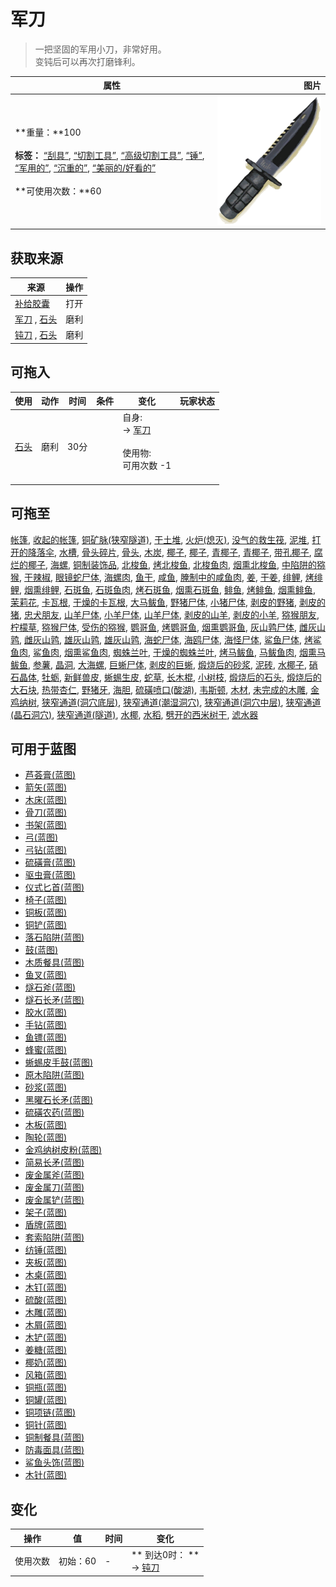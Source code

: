 # 军刀  
> 一把坚固的军用小刀，非常好用。<br>变钝后可以再次打磨锋利。  
  
  属性  |   图片   
 ----  |  ----:   
 **重量：**100<br><br>**标签：**	[“刮具”](tag_Scraper.md), [“切割工具”](tag_Cutter.md), [“高级切割工具”](tag_CutterAdv.md), [“锤”](tag_Hammer.md), [“军用的”](tag_Military.md), [“沉重的”](tag_Heavy.md), [“美丽的/好看的”](tag_Pretty.md)<br><br>**可使用次数：**60  |  ![](Sprite/MilitaryKnife.png)   
  
## 获取来源  
来源  |  操作  
----  |  ----  
[补给胶囊](TV_SupplyCapsule.md)  |  打开  
[军刀](KnifeMilitary.md) , [石头](Stone.md)  |  磨利  
[钝刀](KnifeMilitaryBlunt.md) , [石头](Stone.md)  |  磨利  
## 可拖入  
使用  |  动作  |  时间  |  条件  |  变化  |  玩家状态  
----  |  ----  |  ----  |  ----  |  ----  |  ----  
[石头](Stone.md)  |  磨利  |  30分  |    |  自身:<br>→ [军刀](KnifeMilitary.md)<br><br>使用物:<br>可用次数  -1<br><br>  |    
## 可拖至  
[帐篷](TentDeployed.md), [收起的帐篷](TentPacked.md), [铜矿脉(狭窄隧道)](CopperVein.md), [干土堆](DirtPile.md), [火炉(熄灭)](StoveExtinguished.md), [没气的救生筏](LifeRaftDeflated.md), [泥堆](MudPile.md), [打开的降落伞](ParachuteDeployed.md), [水槽](WateringTrough.md), [骨头碎片](BoneSplinters.md), [骨头](Bones.md), [木炭](Charcoal.md), [椰子](Coconut.md), [椰子](Coconut.md), [青椰子](CoconutHusked.md), [青椰子](CoconutHusked.md), [带孔椰子](CoconutPerforated.md), [腐烂的椰子](CoconutRotten.md), [海螺](Conch.md), [铜制装饰品](CopperDecoration_Mold.md), [北梭鱼](Bonefish.md), [烤北梭鱼](BonefishCooked.md), [北梭鱼肉](BonefishMeat.md), [烟熏北梭鱼](BonefishSmoked.md), [中陷阱的猕猴](CageTrapMacaque.md), [干辣椒](ChiliesDried.md), [眼镜蛇尸体](CobraDead.md), [海螺肉](ConchMeat.md), [鱼干](FishDried.md), [咸鱼](FishSalted.md), [腌制中的咸鱼肉](FishSaltedDrying.md), [姜](Ginger.md), [干姜](GingerDried.md), [绯鲤](Goatfish.md), [烤绯鲤](GoatfishCooked.md), [烟熏绯鲤](GoatfishSmoked.md), [石斑鱼](Grouper.md), [石斑鱼肉](GrouperMeat.md), [烤石斑鱼](GrouperMeatCooked.md), [烟熏石斑鱼](GrouperMeatSmoked.md), [鲱鱼](Herring.md), [烤鲱鱼](HerringCooked.md), [烟熏鲱鱼](HerringSmoked.md), [茉莉花](JasmineFlowers.md), [卡瓦根](KavaRoot.md), [干燥的卡瓦根](KavaRootDried.md), [大马鲅鱼](KingThreadfin.md), [野猪尸体](BoarCarcass.md), [小猪尸体](BoarCarcassPiglet.md), [剥皮的野猪](BoarSkinned.md), [剥皮的猪](BoarSkinnedPiglet.md), [忠犬朋友](DogFriend.md), [山羊尸体](GoatCarcassFemale.md), [小羊尸体](GoatCarcassKid.md), [山羊尸体](GoatCarcassMale.md), [剥皮的山羊](GoatSkinned.md), [剥皮的小羊](GoatSkinnedKid.md), [猕猴朋友](MacaqueFriend.md), [柠檬草](LemongrassStalks.md), [猕猴尸体](MacaqueCarcass.md), [受伤的猕猴](MacaqueWounded.md), [鹦哥鱼](ParrotFish.md), [烤鹦哥鱼](ParrotFishCooked.md), [烟熏鹦哥鱼](ParrotFishSmoked.md), [灰山鹑尸体](PartridgeDead.md), [雌灰山鹑](PartridgeFemaleEnclosure.md), [雌灰山鹑](PartridgeFemaleLive.md), [雄灰山鹑](PartridgeMaleEnclosure.md), [雄灰山鹑](PartridgeMaleLive.md), [海蛇尸体](SeaKraitDead.md), [海鸥尸体](SeagullDead.md), [海怪尸体](SeahoundCarcass.md), [鲨鱼尸体](SharkCarcass.md), [烤鲨鱼肉](SharkCooked.md), [鲨鱼肉](SharkMeat.md), [烟熏鲨鱼肉](SharkSmoked.md), [蜘蛛兰叶](SpiderLilyLeaves.md), [干燥的蜘蛛兰叶](SpiderLilyLeavesDried.md), [烤马鲅鱼](ThreadfinCooked.md), [马鲅鱼肉](ThreadfinMeat.md), [烟熏马鲅鱼](ThreadfinSmoked.md), [参薯](Yam.md), [晶洞](Geode.md), [大海螺](GiantConch.md), [巨蜥尸体](MonitorCarcass.md), [剥皮的巨蜥](MonitorSkinned.md), [煅烧后的砂浆](MortarBurnt.md), [泥砖](MudBrick.md), [水椰子](NipaFruit.md), [硝石晶体](NiterCrystals.md), [牡蛎](Oyster.md), [新鲜兽皮](SkinFresh.md), [蜥蜴生皮](SkinFreshReptile.md), [蛇草](SnakeGrass.md), [长木棍](StickLong.md), [小树枝](Sticks.md), [煅烧后的石头](StoneBurnt.md), [煅烧后的大石块](StoneHeavyBurnt.md), [热带杏仁](TropicalAlmonds.md), [野猪牙](Tusk.md), [海胆](Urchin.md), [硫磺喷口(酸湖)](VentBrimstone.md), [韦斯顿](Weston.md), [木材](Wood.md), [未完成的木雕](WoodCarving_Unfinished.md), [金鸡纳树](CinchonaTree.md), [狭窄通道(洞穴底层)](CrystalChamberEntranceClosed.md), [狭窄通道(潮湿洞穴)](DarkCaveCaveEntranceClosed.md), [狭窄通道(洞穴中层)](DarkChamberCaveEntranceClosed.md), [狭窄通道(晶石洞穴)](FloodedChamberEntranceClosed.md), [狭窄通道(隧道)](HighChamberEntranceClosed.md), [水椰](NipaPalm.md), [水稻](RicePlant.md), [劈开的西米树干](SagoSplitLog.md), [滤水器](WaterFilter.md)  
## 可用于蓝图  
- [芦荟膏(蓝图)](Bp_AloeGel.md)  
- [箭矢(蓝图)](Bp_Arrow.md)  
- [木床(蓝图)](Bp_BedWooden.md)  
- [骨刀(蓝图)](Bp_BoneKnife.md)  
- [书架(蓝图)](Bp_Bookshelf.md)  
- [弓(蓝图)](Bp_Bow.md)  
- [弓钻(蓝图)](Bp_BowDrill.md)  
- [硫磺膏(蓝图)](Bp_BrimstoneGel.md)  
- [驱虫膏(蓝图)](Bp_BugRepellent.md)  
- [仪式匕首(蓝图)](Bp_CeremonialDagger.md)  
- [椅子(蓝图)](Bp_Chair.md)  
- [铜板(蓝图)](Bp_CopperSheet.md)  
- [铜铲(蓝图)](Bp_CopperShovel.md)  
- [落石陷阱(蓝图)](Bp_DeadfallTrap.md)  
- [鼓(蓝图)](Bp_Drum.md)  
- [木质餐具(蓝图)](Bp_EatingUtensilsWooden.md)  
- [鱼叉(蓝图)](Bp_FishingSpear.md)  
- [燧石斧(蓝图)](Bp_FlintAxe.md)  
- [燧石长矛(蓝图)](Bp_FlintSpear.md)  
- [胶水(蓝图)](Bp_Glue.md)  
- [手钻(蓝图)](Bp_HandDrill.md)  
- [鱼镖(蓝图)](Bp_Harpoon.md)  
- [蜂蜜(蓝图)](Bp_Honey.md)  
- [蜥蜴皮手鼓(蓝图)](Bp_LizardDrum.md)  
- [原木陷阱(蓝图)](Bp_LogTrap.md)  
- [砂浆(蓝图)](Bp_Mortar.md)  
- [黑曜石长矛(蓝图)](Bp_ObsidianSpear.md)  
- [硫磺农药(蓝图)](Bp_PesticideBrimstone.md)  
- [木板(蓝图)](Bp_Planks.md)  
- [陶轮(蓝图)](Bp_PotteryWheel.md)  
- [金鸡纳树皮粉(蓝图)](Bp_Quinine.md)  
- [简易长矛(蓝图)](Bp_RusticSpear.md)  
- [废金属斧(蓝图)](Bp_ScrapAxe.md)  
- [废金属刀(蓝图)](Bp_ScrapKnife.md)  
- [废金属铲(蓝图)](Bp_ScrapShovel.md)  
- [架子(蓝图)](Bp_Shelf.md)  
- [盾牌(蓝图)](Bp_Shield.md)  
- [套索陷阱(蓝图)](Bp_SnareTrap.md)  
- [纺锤(蓝图)](Bp_Spindle.md)  
- [夹板(蓝图)](Bp_Splint.md)  
- [木桌(蓝图)](Bp_Table.md)  
- [木钉(蓝图)](Bp_Treenails.md)  
- [硫酸(蓝图)](Bp_Vitriol.md)  
- [木雕(蓝图)](Bp_WoodCarvings.md)  
- [木屑(蓝图)](Bp_WoodShavings.md)  
- [木铲(蓝图)](Bp_WoodenShovel.md)  
- [姜糖(蓝图)](Bp_CandiedGinger.md)  
- [椰奶(蓝图)](Bp_CoconutMilk.md)  
- [风箱(蓝图)](Bp_Bellows.md)  
- [铜瓶(蓝图)](Bp_CopperBottle.md)  
- [铜罐(蓝图)](Bp_CopperJar.md)  
- [铜项链(蓝图)](Bp_CopperNecklace.md)  
- [铜针(蓝图)](Bp_CopperNeedles.md)  
- [铜制餐具(蓝图)](Bp_EatingUtensilsCopper.md)  
- [防毒面具(蓝图)](Bp_GasMask.md)  
- [鲨鱼头饰(蓝图)](Bp_SharkHeadpiece.md)  
- [木针(蓝图)](Bp_WoodenNeedles.md)  
  
  
## 变化   
操作  |  值  |  时间  |  变化  
----  |  ----  |  ----  |  ----  
使用次数  |  初始：60  |  -  |  ** 到达0时： **<br>→ [钝刀](KnifeMilitaryBlunt.md)  
